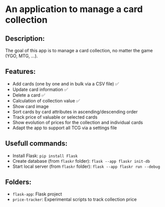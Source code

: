 # An application to manage a card collection

## Description:

The goal of this app is to manage a card collection, no matter the game (YGO, MTG, ...).

## Features:

- Add cards (one by one and in bulk via a CSV file) :white_check_mark:
- Update card information :white_check_mark:
- Delete a card :white_check_mark:
- Calculation of collection value :white_check_mark:
- Show card image
- Sort cards by card attributes in ascending/descending order
- Track price of valuable or selected cards
- Show evolution of prices for the collection and individual cards
- Adapt the app to support all TCG via a settings file

## Usefull commands:
- Install Flask: `pip install Flask`
- Create database (from `flaskr` folder): `flask --app flaskr init-db`
- Start local server (from `flaskr` folder): `flask --app flaskr run --debug`

## Folders:
- `flask-app`: Flask project
- `price-tracker`: Experimental scripts to track collection price
